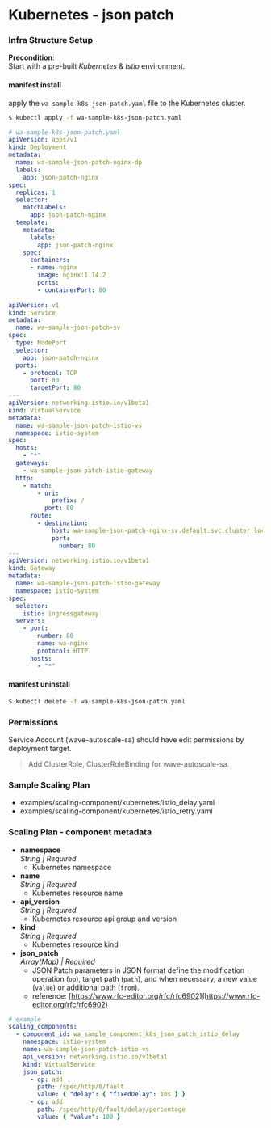 # Kubernetes - json patch

### Infra Structure Setup
**Precondition**:  
Start with a pre-built *Kubernetes* & *Istio* environment.  


#### manifest install
apply the `wa-sample-k8s-json-patch.yaml` file to the Kubernetes cluster.
```bash
$ kubectl apply -f wa-sample-k8s-json-patch.yaml
```
```yaml
# wa-sample-k8s-json-patch.yaml
apiVersion: apps/v1
kind: Deployment
metadata:
  name: wa-sample-json-patch-nginx-dp
  labels:
    app: json-patch-nginx
spec:
  replicas: 1
  selector:
    matchLabels:
      app: json-patch-nginx
  template:
    metadata:
      labels:
        app: json-patch-nginx
    spec:
      containers:
      - name: nginx
        image: nginx:1.14.2
        ports:
        - containerPort: 80
---
apiVersion: v1
kind: Service
metadata:
  name: wa-sample-json-patch-sv
spec:
  type: NodePort
  selector:
    app: json-patch-nginx
  ports:
    - protocol: TCP
      port: 80
      targetPort: 80
---
apiVersion: networking.istio.io/v1beta1
kind: VirtualService
metadata:
  name: wa-sample-json-patch-istio-vs
  namespace: istio-system
spec:
  hosts:
    - "*"
  gateways:
    - wa-sample-json-patch-istio-gateway
  http:
    - match:
        - uri:
            prefix: /
          port: 80
      route:
        - destination:
            host: wa-sample-json-patch-nginx-sv.default.svc.cluster.local
            port:
              number: 80
---
apiVersion: networking.istio.io/v1beta1
kind: Gateway
metadata:
  name: wa-sample-json-patch-istio-gateway
  namespace: istio-system
spec:
  selector:
    istio: ingressgateway
  servers:
    - port:
        number: 80
        name: wa-nginx
        protocol: HTTP
      hosts:
        - "*"
```

#### manifest uninstall
```bash
$ kubectl delete -f wa-sample-k8s-json-patch.yaml
```


### Permissions
Service Account (wave-autoscale-sa) should have edit permissions by deployment target.  
> Add ClusterRole, ClusterRoleBinding for wave-autoscale-sa.


### Sample Scaling Plan
- examples/scaling-component/kubernetes/istio_delay.yaml
- examples/scaling-component/kubernetes/istio_retry.yaml


### Scaling Plan - component metadata
- **namespace**  
  *String | Required*
  - Kubernetes namespace
- **name**  
  *String | Required*
  - Kubernetes resource name
- **api_version**  
  *String | Required*
  - Kubernetes resource api group and version
- **kind**  
  *String | Required*
  - Kubernetes resource kind
- **json_patch**  
  *Array(Map) | Required*
  - JSON Patch parameters in JSON format define the modification operation (`op`), target path (`path`), and when necessary, a new value (`value`) or additional path (`from`).
  - reference: [https://www.rfc-editor.org/rfc/rfc6902](https://www.rfc-editor.org/rfc/rfc6902)

```yaml
# example
scaling_components:
  - component_id: wa_sample_component_k8s_json_patch_istio_delay
    namespace: istio-system
    name: wa-sample-json-patch-istio-vs
    api_version: networking.istio.io/v1beta1
    kind: VirtualService
    json_patch:
      - op: add
        path: /spec/http/0/fault
        value: { "delay": { "fixedDelay": 10s } }
      - op: add
        path: /spec/http/0/fault/delay/percentage
        value: { "value": 100 }
```
